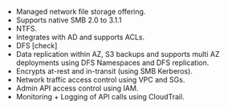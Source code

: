 *   Managed network file storage offering.
*   Supports native SMB 2.0 to 3.1.1
*   NTFS.
*   Integrates with AD and supports ACLs.
*   DFS \[check\]
*   Data replication within AZ, S3 backups and supports multi AZ deployments using DFS Namespaces and DFS replication.
*   Encrypts at-rest and in-transit (using SMB Kerberos).
*   Network traffic access control using VPC and SGs.
*   Admin API access control using IAM.
*   Monitoring + Logging of API calls using CloudTrail.